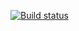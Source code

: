 [![Build status](https://ci.appveyor.com/api/projects/status/0cvkhu1yvufpv0ra?svg=true)](https://ci.appveyor.com/project/OGsplendid/methods)
